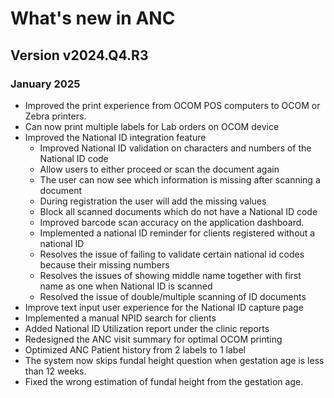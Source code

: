 # What's new in ANC

## Version v2024.Q4.R3

### January 2025

- Improved the print experience from OCOM POS computers to OCOM or Zebra printers.
- Can now print multiple labels for Lab orders on OCOM device
- Improved the National ID integration feature
    - Improved National ID validation on characters and numbers of the National ID code 
    - Allow users to either proceed or scan the document again
    - The user can now see which information is missing after scanning a document
    - During registration the user will add the missing values
    - Block all scanned documents which do not have a National ID code 
    - Improved barcode scan accuracy on the application dashboard. 
    - Implemented a national ID reminder for clients registered without a national ID
    - Resolves the issue of failing to validate certain national id codes because their missing numbers 
    - Resolves the issues of showing middle name together with first name as one when National ID is scanned
    - Resolved the issue of double/multiple scanning of ID documents
- Improve text input user experience for the National ID capture page 
- Implemented a manual NPID search for clients
- Added National ID Utilization report under the clinic reports
- Redesigned the ANC visit summary for optimal OCOM printing   
- Optimized ANC Patient history from 2 labels to 1 label 
- The system now skips fundal height question when gestation age is less than 12 weeks.
- Fixed the wrong estimation of fundal height from the gestation age.